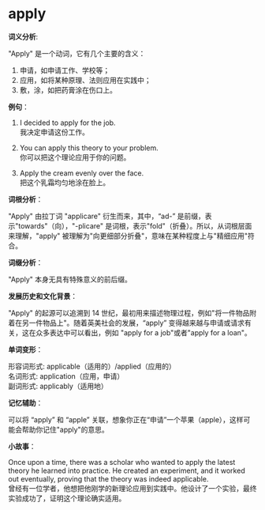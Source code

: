 # apply

**词义分析**:

  

"Apply" 是一个动词，它有几个主要的含义：

  

1.  申请，如申请工作、学校等；
2.  应用，如将某种原理、法则应用在实践中；
3.  敷，涂，如把药膏涂在伤口上。

  

**例句**：

  

1.  I decided to apply for the job.  
    我决定申请这份工作。
    
      
    
2.  You can apply this theory to your problem.  
    你可以把这个理论应用于你的问题。
    
      
    
3.  Apply the cream evenly over the face.  
    把这个乳霜均匀地涂在脸上。
    
      
    

  

**词根分析**：

  

"Apply" 由拉丁词 "applicare" 衍生而来，其中，“ad-” 是前缀，表示"towards"（向），"-plicare" 是词根，表示"fold"（折叠）。所以，从词根层面来理解，"apply" 被理解为"向更细部分折叠"，意味在某种程度上与"精细应用"符合。

  

**词缀分析**：

  

"Apply" 本身无具有特殊意义的前后缀。

  

**发展历史和文化背景**：

  

"Apply" 的起源可以追溯到 14 世纪，最初用来描述物理过程，例如"将一件物品附着在另一件物品上"。随着英美社会的发展，“apply” 变得越来越与申请或请求有关，这在众多表达中可以看出，例如 "apply for a job"或者"apply for a loan"。

  

**单词变形**：

  

形容词形式: applicable（适用的）/applied（应用的）  
名词形式: application（应用，申请）  
副词形式: applicably（适用地）

  

**记忆辅助**：

  

可以将 “apply” 和 “apple” 关联，想象你正在“申请”一个苹果（apple），这样可能会帮助你记住"apply"的意思。

  

**小故事**：

  

Once upon a time, there was a scholar who wanted to apply the latest theory he learned into practice. He created an experiment, and it worked out eventually, proving that the theory was indeed applicable.  
曾经有一位学者，他想把他刚学的新理论应用到实践中。他设计了一个实验，最终实验成功了，证明这个理论确实适用。
